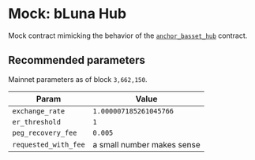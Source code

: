 # Mock: bLuna Hub

Mock contract mimicking the behavior of the [`anchor_basset_hub`](https://github.com/Anchor-Protocol/anchor-bAsset-contracts/tree/master/contracts/anchor_basset_hub) contract.

## Recommended parameters

Mainnet parameters as of block `3,662,150`.

| Param                | Value                      |
| -------------------- | -------------------------- |
| `exchange_rate`      | `1.000007185261045766`     |
| `er_threshold`       | `1`                        |
| `peg_recovery_fee`   | `0.005`                    |
| `requested_with_fee` | a small number makes sense |
